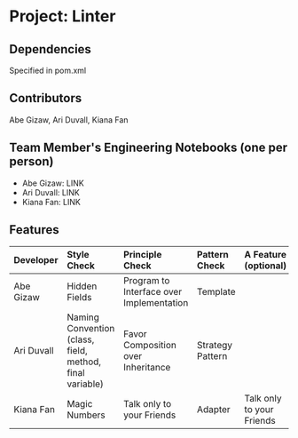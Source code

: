 # Project: Linter

## Dependencies
Specified in pom.xml

## Contributors
Abe Gizaw, Ari Duvall, Kiana Fan

## Team Member's Engineering Notebooks (one per person)
- Abe Gizaw: LINK
- Ari Duvall: LINK
- Kiana Fan: LINK

## Features


| Developer  | Style Check                                              | Principle Check                           | Pattern Check    | A Feature (optional)      |
|:-----------|:---------------------------------------------------------|:------------------------------------------|:-----------------|:--------------------------|
| Abe Gizaw  | Hidden Fields                                            | Program to Interface over Implementation  | Template         |                           |
| Ari Duvall | Naming Convention (class, field, method, final variable) | Favor Composition over Inheritance        | Strategy Pattern |                           |
| Kiana Fan  | Magic Numbers                                            | Talk only to your Friends                 | Adapter          | Talk only to your Friends |

